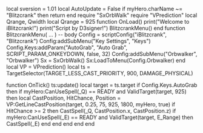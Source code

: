 local sversion = 1.01
local AutoUpdate = False
if myHero.charName ~= "Blitzcrank" then return end
require "SxOrbWalk"
require "VPrediction"
local Qrange, Qwidth 
local Qrange = 925
function OnLoad()
print("Welcome to iBlitzcrank!")
print("Script by D3signer!")
BlitzcrankMenu()
end
function BlitzcrankMenu( ... )
	-- body
Config = scriptConfig("iBlitzcrank", "Blitzcrank")
Config:addSubMenu("Key Settings", "Keys")
Config.Keys:addParam("AutoGrab", "Auto Grab", SCRIPT_PARAM_ONKEYDOWN, false, 32)
Config:addSubMenu("Orbwalker", "Orbwalker")
Sx = SxOrbWalk()
Sx:LoadToMenu(Config.Orbwalker)
end
local VP = VPrediction()
local ts = TargetSelector(TARGET_LESS_CAST_PRIORITY, 900, DAMAGE_PHYSICAL)

function OnTick()
	ts:update()
	local target = ts.target
	if Config.Keys.AutoGrab then
		if myHero:CanUseSpell(_Q) == READY and ValidTarget(target, 925) then
			local CastPosition,  HitChance,  Position = VP:GetLineCastPosition(target, 0.25, 75, 925, 1800, myHero, true)
			if HitChance >= 2 then
				CastSpell(_Q, CastPosition.x, CastPosition.z)
				if myHero:CanUseSpell(_E) == READY and ValidTarget(target, E_Range) then CastSpell(_E) end
			end
		end
	end
end

  
